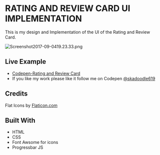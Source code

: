 # RATING AND REVIEW CARD UI IMPLEMENTATION

This is my design and Implementation of the UI of the Rating and Review Card.

![Screenshot2017-09-0419.23.33.png](http://i.imgrpost.com/imgr/2017/09/04/Screenshot2017-09-0419.23.33.png)

## Live Example

* [Codepen-Rating and Review Card](https://codepen.io/skadoodle619/full/wqNLxd)
* If you like my work please like it follow me on Codepen [@skadoodle619](https://codepen.io/skadoodle619/)

## Credits
Flat Icons by [Flaticon.com](https://www.flaticon.com)

## Built With

* HTML
* CSS
* Font Awsome for icons
* Progressbar JS